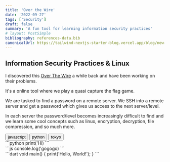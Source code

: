 ```yaml
---
title: 'Over the Wire'
date: '2022-09-27'
tags: ['Security']
draft: false
summary: 'A fun tool for learning information security practices'
# layout: PostSimple
bibliography: references-data.bib
canonicalUrl: https://tailwind-nextjs-starter-blog.vercel.app/blog/new-features-in-v1/
---
```


## Information Security Practices & Linux

I discovered this [Over The Wire](https://overthewire.org/wargames/) a while back and have been working on their problems.

It's a online tool where we play a quasi capture the flag game.

We are tasked to find a password on a remote server. We SSH into a remote server and get a password which gives us access to the next server/level.

In each server the password/level becomes increasingly difficult to find and we learn some cool concepts such as linux, encryption, decryption, file compression, and so much more.

<div class="tab">
  <button id="js-button" class="tablinks">javascript</button>
  <button id="python-button" class="tablinks">python</button>
  <button id="dart-button" class="tablinks">tokyo</button>
</div>

<div id="js" class="tabcontent" style={{display: 'block'}}>
  ```python
  print('Hi)
  ```
</div>

<div id="python" class="tabcontent">
  ```js
  console.log('gogogo)
  ```
</div>

<div id="dart" class="tabcontent">
  ```dart
  void main() {
    print('Hello, World!');
  }
  ```
</div>

